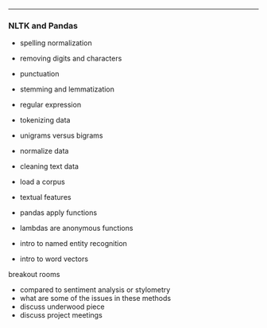 
---
### NLTK and Pandas
- spelling normalization
- removing digits and characters
- punctuation
- stemming and lemmatization
- regular expression
  
- tokenizing data
- unigrams versus bigrams

- normalize data

- cleaning text data
- load a corpus
- textual features

- pandas apply functions
- lambdas are anonymous functions
  
- intro to named entity recognition 
- intro to word vectors

breakout rooms
  
- compared to sentiment analysis or stylometry
- what are some of the issues in these methods
- discuss underwood piece
- discuss project meetings